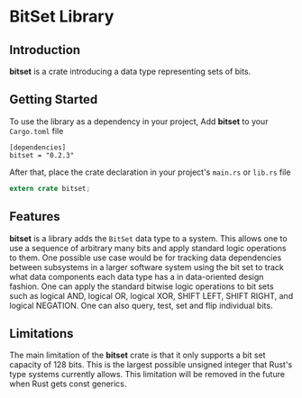 # BitSet Library

## Introduction
**bitset** is a crate introducing a data type representing sets of bits.

## Getting Started
To use the library as a dependency in your project, Add **bitset** to your 
`Cargo.toml` file

```ignore
[dependencies]
bitset = "0.2.3"
```

After that, place the crate declaration in your project's `main.rs` 
or `lib.rs` file

```rust
extern crate bitset;
```

## Features
**bitset** is a library adds the `BitSet` data type to a system. This allows
one to use a sequence of arbitrary many bits and apply standard logic operations
to them. One possible use case would be for tracking data dependencies between 
subsystems in a larger software system using the bit set to track what data 
components each data type has a in data-oriented design fashion. One can apply
the standard bitwise logic operations to bit sets such as logical AND, logical 
OR, logical XOR, SHIFT LEFT, SHIFT RIGHT, and logical NEGATION. One can also 
query, test, set and flip individual bits.

## Limitations
The main limitation of the **bitset** crate is that it only supports a bit set 
capacity of 128 bits. This is the largest possible unsigned integer that Rust's
type systems currently allows. This limitation will be removed in the future
when Rust gets const generics.

